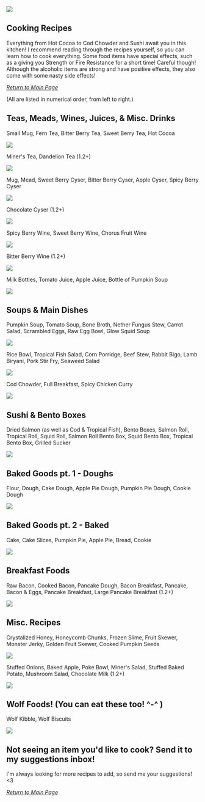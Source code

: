 ![](https://github.com/l1nkl3/ValleyCraft/blob/gh-pages/wiki-images/banner_cook.png)

## Cooking Recipes

Everything from Hot Cocoa to Cod Chowder and Sushi await you in this kitchen! I recommend reading through the recipes yourself, so you can learn how to cook everything.
Some food items have special effects, such as a giving you Strength or Fire Resistance for a short time! Careful though! Although the alcoholic items are strong and have positive effects, they also come with some nasty side effects!

_[Return to Main Page](https://github.com/l1nkl3/ValleyCraft/blob/gh-pages/docs/README.md)_

(All are listed in numerical order, from left to right.)

## Teas, Meads, Wines, Juices, & Misc. Drinks

Small Mug, Fern Tea, Bitter Berry Tea, Sweet Berry Tea, Hot Cocoa

![](https://github.com/l1nkl3/ValleyCraft/blob/gh-pages/wiki-images/tea.png)

Miner's Tea, Dandelion Tea (1.2+)

![](https://github.com/l1nkl3/ValleyCraft/blob/gh-pages/wiki-images/teas_2.png)

Mug, Mead, Sweet Berry Cyser, Bitter Berry Cyser, Apple Cyser, Spicy Berry Cyser

![](https://github.com/l1nkl3/ValleyCraft/blob/gh-pages/wiki-images/mead.png)

Chocolate Cyser (1.2+)

![](https://github.com/l1nkl3/ValleyCraft/blob/gh-pages/wiki-images/mead_2.png)

Spicy Berry Wine, Sweet Berry Wine, Chorus Fruit Wine

![](https://github.com/l1nkl3/ValleyCraft/blob/gh-pages/wiki-images/wine.png)

Bitter Berry Wine (1.2+)

![](https://github.com/l1nkl3/ValleyCraft/blob/gh-pages/wiki-images/wine_3.png)

Milk Bottles, Tomato Juice, Apple Juice, Bottle of Pumpkin Soup

![](https://github.com/l1nkl3/ValleyCraft/blob/gh-pages/wiki-images/juice.png)

## Soups & Main Dishes

Pumpkin Soup, Tomato Soup, Bone Broth, Nether Fungus Stew, Carrot Salad, Scrambled Eggs, Raw Egg Bowl, Glow Squid Soup

![](https://github.com/l1nkl3/ValleyCraft/blob/gh-pages/wiki-images/bowl_1.png)

Rice Bowl, Tropical Fish Salad, Corn Porridge, Beef Stew, Rabbit Bigo, Lamb Biryani, Pork Stir Fry, Seaweed Salad

![](https://github.com/l1nkl3/ValleyCraft/blob/gh-pages/wiki-images/bowl_2.png)

Cod Chowder, Full Breakfast, Spicy Chicken Curry

![](https://github.com/l1nkl3/ValleyCraft/blob/gh-pages/wiki-images/bowl_4.png)

## Sushi & Bento Boxes

Dried Salmon (as well as Cod & Tropical Fish), Bento Boxes, Salmon Roll, Tropical Roll, Squid Roll, Salmon Roll Bento Box, Squid Bento Box, Tropical Bento Box, Grilled Sucker

![](https://github.com/l1nkl3/ValleyCraft/blob/gh-pages/wiki-images/sushi.png)

## Baked Goods pt. 1 - Doughs

Flour, Dough, Cake Dough, Apple Pie Dough, Pumpkin Pie Dough, Cookie Dough

![](https://github.com/l1nkl3/ValleyCraft/blob/gh-pages/wiki-images/baking.png)

## Baked Goods pt. 2 - Baked

Cake, Cake Slices, Pumpkin Pie, Apple Pie, Bread, Cookie

![](https://github.com/l1nkl3/ValleyCraft/blob/gh-pages/wiki-images/stove.png)

## Breakfast Foods

Raw Bacon, Cooked Bacon, Pancake Dough, Bacon Breakfast, Pancake, Bacon & Eggs, Pancake Breakfast, Large Pancake Breakfast (1.2+)

![](https://github.com/l1nkl3/ValleyCraft/blob/gh-pages/wiki-images/breakfast.png)

## Misc. Recipes

Crystalized Honey, Honeycomb Chunks, Frozen Slime, Fruit Skewer, Monster Jerky, Golden Fruit Skewer, Cooked Pumpkin Seeds

![](https://github.com/l1nkl3/ValleyCraft/blob/gh-pages/wiki-images/misc.png)

Stuffed Onions, Baked Apple, Poke Bowl, Miner's Salad, Stuffed Baked Potato, Mushroom Salad, Chocolate Milk (1.2+)

![](https://github.com/l1nkl3/ValleyCraft/blob/gh-pages/wiki-images/misc_2.png)

## Wolf Foods! (You can eat these too! ^-^ )

Wolf Kibble, Wolf Biscuits

![](https://github.com/l1nkl3/ValleyCraft/blob/gh-pages/wiki-images/dogs.png)

## Not seeing an item you'd like to cook? Send it to my suggestions inbox!
I'm always looking for more recipes to add, so send me your suggestions! <3

_[Return to Main Page](https://github.com/l1nkl3/ValleyCraft/blob/gh-pages/docs/README.md)_

